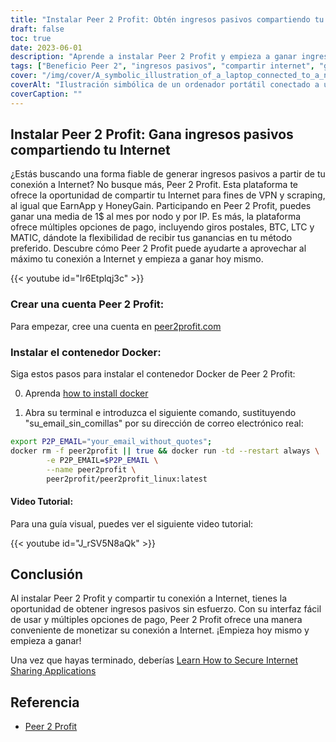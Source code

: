 ```yaml
---
title: "Instalar Peer 2 Profit: Obtén ingresos pasivos compartiendo tu Internet"
draft: false
toc: true
date: 2023-06-01
description: "Aprende a instalar Peer 2 Profit y empieza a ganar ingresos pasivos compartiendo tu conexión a Internet para fines de VPN y scraping, con una media de ganancias mensuales de 1$ por nodo por IP."
tags: ["Beneficio Peer 2", "ingresos pasivos", "compartir internet", "ganar dinero", "VPN", "raspado", "ganar en línea", "opciones de pago", "giros postales", "BTC", "LTC", "MATIC", "Contenedor Docker", "tutorial de instalación", "conexión a Internet", "ganancias", "ganar dinero", "ingresos en línea", "monetizar internet", "ganar desde casa", "uso compartido de la red", "ganar dinero con internet", "ganar compartiendo", "ganar sin esfuerzo", "aumentar los ingresos", "ganar con VPN", "ganar con el raspado", "ganar con Peer 2 Profit", "monetización de internet", "generación de ingresos pasivos", "ganar compartiendo red"]
cover: "/img/cover/A_symbolic_illustration_of_a_laptop_connected_to_a_network.png"
coverAlt: "Ilustración simbólica de un ordenador portátil conectado a una red de nodos interconectados, que representa el concepto de compartir Internet para generar ingresos pasivos."
coverCaption: ""
---
```


## Instalar Peer 2 Profit: Gana ingresos pasivos compartiendo tu Internet

¿Estás buscando una forma fiable de generar ingresos pasivos a partir de tu conexión a Internet? No busque más, Peer 2 Profit. Esta plataforma te ofrece la oportunidad de compartir tu Internet para fines de VPN y scraping, al igual que EarnApp y HoneyGain. Participando en Peer 2 Profit, puedes ganar una media de 1$ al mes por nodo y por IP. Es más, la plataforma ofrece múltiples opciones de pago, incluyendo giros postales, BTC, LTC y MATIC, dándote la flexibilidad de recibir tus ganancias en tu método preferido. Descubre cómo Peer 2 Profit puede ayudarte a aprovechar al máximo tu conexión a Internet y empieza a ganar hoy mismo.

{{< youtube id="Ir6Etplqj3c" >}}

### Crear una cuenta Peer 2 Profit:
Para empezar, cree una cuenta en [peer2profit.com](https://t.me/peer2profit_app_bot?start=16538445386293aa3aaec4e)

### Instalar el contenedor Docker:
Siga estos pasos para instalar el contenedor Docker de Peer 2 Profit:

0. Aprenda [how to install docker](https://simeononsecurity.ch/other/creating-profitable-low-powered-crypto-miners/#installing-docker)

1. Abra su terminal e introduzca el siguiente comando, sustituyendo "su_email_sin_comillas" por su dirección de correo electrónico real:
```bash
export P2P_EMAIL="your_email_without_quotes";
docker rm -f peer2profit || true && docker run -td --restart always \
        -e P2P_EMAIL=$P2P_EMAIL \
        --name peer2profit \
        peer2profit/peer2profit_linux:latest
```

#### Video Tutorial:
Para una guía visual, puedes ver el siguiente video tutorial:

{{< youtube id="J_rSV5N8aQk" >}}

## Conclusión
Al instalar Peer 2 Profit y compartir tu conexión a Internet, tienes la oportunidad de obtener ingresos pasivos sin esfuerzo. Con su interfaz fácil de usar y múltiples opciones de pago, Peer 2 Profit ofrece una manera conveniente de monetizar su conexión a Internet. ¡Empieza hoy mismo y empieza a ganar!

Una vez que hayas terminado, deberías [Learn How to Secure Internet Sharing Applications](https://simeononsecurity.ch/other/how-to-secure-internet-sharing-applications/)

## Referencia
- [Peer 2 Profit](https://t.me/peer2profit_app_bot?start=16538445386293aa3aaec4e)